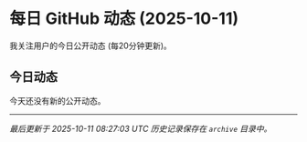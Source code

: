 # 每日 GitHub 动态 (2025-10-11)

我关注用户的今日公开动态 (每20分钟更新)。

## 今日动态

今天还没有新的公开动态。

---
*最后更新于 2025-10-11 08:27:03 UTC*
*历史记录保存在 `archive` 目录中。*
